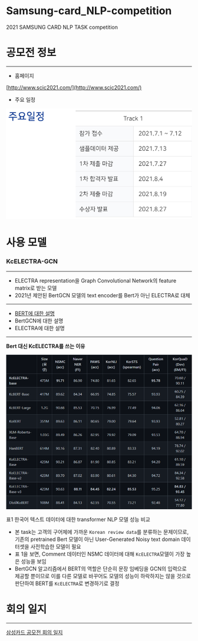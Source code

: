 # Samsung-card_NLP-competition
2021 SAMSUNG CARD NLP TASK competition

# 공모전 정보

---

- 홈페이지

[http://www.scic2021.com/](http://www.scic2021.com/)

- 주요 일정

![공모전 주요일정](https://github.com/dnwls6314/Samsung-card_NLP-competition/blob/main/image/%EA%B3%B5%EB%AA%A8%EC%A0%84%20%EC%A3%BC%EC%9A%94%EC%9D%BC%EC%A0%95.png)



# 사용 모델

### KcELECTRA-GCN

---

- ELECTRA representation을 Graph Convolutional Network의 feature matrix로 받는 모델
- 2021년 제안된 BertGCN 모델의 text encoder를 Bert가 아닌 ELECTRA로 대체

---

- [BERT에 대한 설명](https://www.notion.so/e806542ec7c14285842120d0c9efaa6f)
- BertGCN에 대한 설명
- ELECTRA에 대한 설명


---

**Bert 대신 KcELECTRA를 쓰는 이유** 

![NLP 모델 성능 비교](https://github.com/dnwls6314/Samsung-card_NLP-competition/blob/main/image/NLP%20%EC%84%B1%EB%8A%A5%EB%B9%84%EA%B5%90.png)

표1 한국어 텍스트 데이터에 대한 transformer NLP 모델 성능 비교 

- 본 task는 고객의 구어체에 가까운 `Korean review data`를 분류하는 문제이므로, 기존의 pretrained Bert 모델이 아닌 User-Generated Noisy text domain 데이터셋을 사전학습한 모델이 필요
- 표 1을 보면, Comment 데이터인 NSMC 데이터에 대해 `KcELECTRA`모델이 가장 높은 성능을 보임
- BertGCN 알고리즘에서 BERT의 역할은 단순히 문장 임베딩을 GCN의 입력으로 제공할 뿐이므로 이를 다른 모델로 바꾸어도 모델의 성능이 하락하지는 않을 것으로 판단하여 BERT를 `KcELECTRA`로 변경하기로 결정

# 회의 일지

---

[삼성카드 공모전 회의 일지](https://www.notion.so/964b33f48fed4bbd93b3ba4eabc97607)
